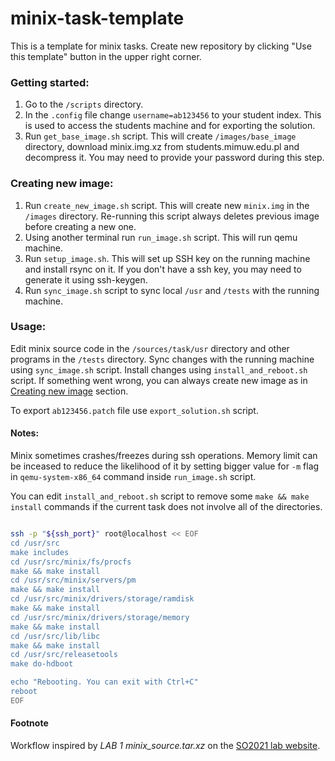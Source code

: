 # minix-task-template

This is a template for minix tasks. Create new repository by clicking "Use this template" button in the upper right corner.

### Getting started:
1. Go to the `/scripts` directory.
1. In the `.config` file change `username=ab123456` to your student index. This is used to access the students machine and for exporting the solution.
1. Run `get_base_image.sh` script. This will create `/images/base_image` directory, download minix.img.xz from students.mimuw.edu.pl and decompress it.
You may need to provide your password during this step.

### Creating new image:
1. Run `create_new_image.sh` script. This will create new `minix.img` in the `/images` directory. 
Re-running this script always deletes previous image before creating a new one.
1. Using another terminal run `run_image.sh` script. This will run qemu machine.
1. Run `setup_image.sh`. This will set up SSH key on the running machine and install rsync on it. 
If you don't have a ssh key, you may need to generate it using ssh-keygen.
1. Run `sync_image.sh` script to sync local `/usr` and `/tests` with the running machine.

### Usage:
Edit minix source code in the `/sources/task/usr` directory and other programs in the `/tests` directory.
Sync changes with the running machine using `sync_image.sh` script. Install changes using `install_and_reboot.sh` script.
If something went wrong, you can always create new image as in [Creating new image](#creating-new-image) section. 

To export `ab123456.patch` file use `export_solution.sh` script.

#### Notes:
Minix sometimes crashes/freezes during ssh operations. 
Memory limit can be inceased to reduce the likelihood of it by setting bigger value for `-m` flag in `qemu-system-x86_64` command inside `run_image.sh` script.


You can edit `install_and_reboot.sh` script to remove some `make && make install` commands if the current task does not involve all of the directories.
```bash

ssh -p "${ssh_port}" root@localhost << EOF
cd /usr/src
make includes
cd /usr/src/minix/fs/procfs
make && make install
cd /usr/src/minix/servers/pm
make && make install
cd /usr/src/minix/drivers/storage/ramdisk
make && make install
cd /usr/src/minix/drivers/storage/memory
make && make install
cd /usr/src/lib/libc
make && make install
cd /usr/src/releasetools
make do-hdboot

echo "Rebooting. You can exit with Ctrl+C"
reboot
EOF
```
#### Footnote
Workflow inspired by *LAB 1 minix_source.tar.xz* on the [SO2021 lab website](https://www.mimuw.edu.pl/~mb346851/SO2021/).
